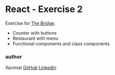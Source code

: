 # React - Exercise 2

Exercise for [The Bridge](https://thebridge.tech).

* Counter with buttons
* Restaurant with menu
* Functional components and class components

### author
Xavimat [GitHub](@xavi-mat) [LinkedIn](https://www.linkedin.com/in/xavier-matoses/)
